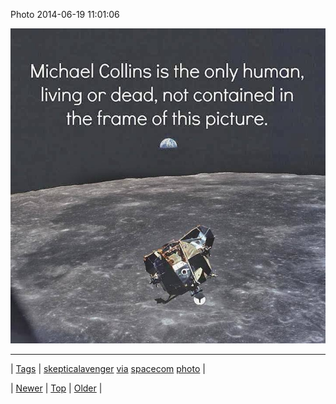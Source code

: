 <!--
title: Photo 2014-06-19 11
date: 2020-06-28T15:27:00.330Z
tags: skepticalavenger, via, spacecom, photo
-->


Photo 2014-06-19 11:01:06

![](89250622019-0.jpg)

<!--BOTTOM-POST-NAVIGATION-->
---

| [Tags](tags.md) | [skepticalavenger](tag-skepticalavenger.md) [via](tag-via.md) [spacecom](tag-spacecom.md) [photo](tag-photo.md) |

| [Newer](89246567339.md) | [Top](index.md) | [Older](89254553719.md) |